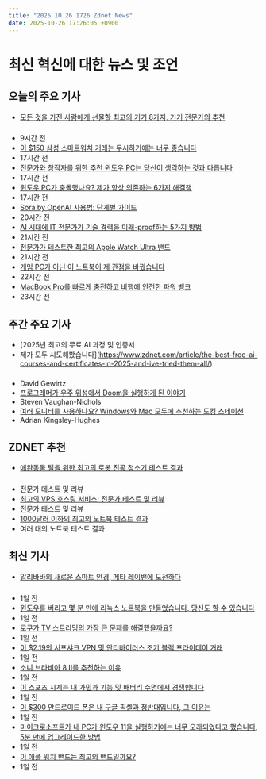 ```yaml
---
title: "2025 10 26 1726 Zdnet News"
date: 2025-10-26 17:26:05 +0900
---
```


# 최신 혁신에 대한 뉴스 및 조언
## 오늘의 주요 기사 
- [모든 것을 가진 사람에게 선물할 최고의 기기 8가지, 기기 전문가의 추천](https://www.zdnet.com/home-and-office/gadget-gift-guide/)
### 
- 9시간 전 
- [이 $150 삼성 스마트워치 거래는 무시하기에는 너무 좋습니다](https://www.zdnet.com/article/this-150-samsung-smartwatch-deal-at-walmart-is-almost-too-good-to-ignore-for-me/) 
- 17시간 전 
- [전문가와 창작자를 위한 추천 윈도우 PC는 당신이 생각하는 것과 다릅니다](https://www.zdnet.com/article/the-windows-pc-i-recommend-to-professionals-and-creators-alike-is-not-the-one-youre-thinking-of/) 
- 17시간 전 
- [윈도우 PC가 충돌했나요? 제가 항상 의존하는 6가지 해결책](https://www.zdnet.com/article/did-your-windows-pc-crash-6-solutions-i-can-always-rely-on-to-fix-my-computer/) 
- 17시간 전 
- [Sora by OpenAI 사용법: 단계별 가이드](https://www.zdnet.com/video/how-to-use-sora-by-openai-a-step-by-step-guide/) 
- 20시간 전 
- [AI 시대에 IT 전문가가 기술 경력을 미래-proof하는 5가지 방법](https://www.zdnet.com/education/professional-development/5-ways-ambitious-it-pros-can-future-proof-their-tech-careers-in-an-age-of-ai/) 
- 21시간 전 
- [전문가가 테스트한 최고의 Apple Watch Ultra 밴드](https://www.zdnet.com/article/the-best-apple-watch-ultra-strap/) 
- 21시간 전 
- [게임 PC가 아닌 이 노트북이 제 관점을 바꿨습니다](https://www.zdnet.com/article/ive-never-been-a-gaming-pc-guy-but-this-laptop-changed-my-perspective-for-the-better/) 
- 22시간 전 
- [MacBook Pro를 빠르게 충전하고 비행에 안전한 파워 뱅크](https://www.zdnet.com/home-and-office/energy/finally-a-power-bank-that-quickly-charges-my-macbook-pro-and-is-safe-for-flights/) 
- 23시간 전

## 주간 주요 기사 
- [2025년 최고의 무료 AI 과정 및 인증서 
- 제가 모두 시도해봤습니다](https://www.zdnet.com/article/the-best-free-ai-courses-and-certificates-in-2025-and-ive-tried-them-all/)

### 
- David Gewirtz 
- [프로그래머가 우주 위성에서 Doom을 실행하게 된 이야기](https://www.zdnet.com/article/how-a-programmer-got-doom-to-run-on-a-space-satellite-and-what-happened-next/) 
- Steven Vaughan-Nichols 
- [여러 모니터를 사용하나요? Windows와 Mac 모두에 추천하는 도킹 스테이션](https://www.zdnet.com/article/use-multiple-monitors-why-i-recommend-this-docking-station-for-both-windows-and-mac/) 
- Adrian Kingsley-Hughes

## ZDNET 추천 
- [애완동물 털을 위한 최고의 로봇 진공 청소기 테스트 결과](https://www.zdnet.com/home-and-office/kitchen-household/the-best-robot-vacuum-for-pet-hair/)

### 
- 전문가 테스트 및 리뷰 
- [최고의 VPS 호스팅 서비스: 전문가 테스트 및 리뷰](https://www.zdnet.com/article/best-vps-hosting-service/) 
- 전문가 테스트 및 리뷰 
- [1000달러 이하의 최고의 노트북 테스트 결과](https://www.zdnet.com/article/best-laptop-under-1000/) 
- 여러 대의 노트북 테스트 결과

## 최신 기사 
- [알리바바의 새로운 스마트 안경, 메타 레이밴에 도전하다](https://www.zdnet.com/article/alibabas-new-smart-glasses-take-on-meta-ray-bans-heres-what-they-offer/)

### 
- 1일 전 
- [윈도우를 버리고 몇 분 만에 리눅스 노트북을 만들었습니다, 당신도 할 수 있습니다](https://www.zdnet.com/article/i-ditched-windows-and-built-a-linux-laptop-in-minutes-heres-how-you-can-too/) 
- 1일 전 
- [로쿠가 TV 스트리밍의 가장 큰 문제를 해결했을까요?](https://www.zdnet.com/article/home-and-office/home-entertainment/roku-may-have-finally-fixed-the-biggest-headache-in-tv-streaming-heres-how/) 
- 1일 전 
- [이 $2.19의 서프샤크 VPN 및 안티바이러스 조기 블랙 프라이데이 거래](https://www.zdnet.com/article/get-surfshark-vpn-and-antivirus-for-2-19-a-month-with-this-early-black-friday-deal/) 
- 1일 전 
- [소니 브라비아 8 II를 추천하는 이유](https://www.zdnet.com/article/why-im-recommending-the-sony-bravia-8-ii-over-competing-oled-tvs-especially-to-enthusiasts/) 
- 1일 전 
- [이 스포츠 시계는 내 가민과 기능 및 배터리 수명에서 경쟁합니다](https://www.zdnet.com/article/this-sports-watch-rivals-my-garmin-in-features-and-battery-life-for-hundreds-of-dollars-less/) 
- 1일 전 
- [이 $300 안드로이드 폰은 내 구글 픽셀과 정반대입니다, 그 이유는](https://www.zdnet.com/article/this-300-android-phone-is-the-complete-opposite-of-my-google-pixel-heres-why-i-still-love-it/) 
- 1일 전 
- [마이크로소프트가 내 PC가 윈도우 11을 실행하기에는 너무 오래되었다고 했습니다, 5분 만에 업그레이드한 방법](https://www.zdnet.com/article/microsoft-said-my-pc-was-too-old-to-run-windows-11-how-i-upgraded-in-5-minutes-anyway/) 
- 1일 전 
- [이 애플 워치 밴드는 최고의 밴드일까요?](https://www.zdnet.com/article/is-this-the-best-apple-watch-band-yet-ive-tested-hundreds-and-this-one-checks-all-the-boxes/) 
- 1일 전